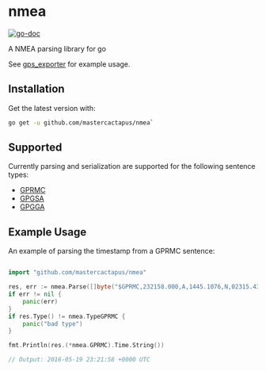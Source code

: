 # nmea

[![go-doc](https://godoc.org/github.com/mastercactapus/nmea?status.svg)](https://godoc.org/github.com/mastercactapus/nmea)

A NMEA parsing library for go

See [gps_exporter](https://github.com/mastercactapus/gps_exporter) for example usage.

## Installation

Get the latest version with:

```bash
go get -u github.com/mastercactapus/nmea`
```

## Supported

Currently parsing and serialization are supported for the following sentence types:

- [GPRMC](https://godoc.org/github.com/mastercactapus/nmea#GPRMC)
- [GPGSA](https://godoc.org/github.com/mastercactapus/nmea#GPGSA)
- [GPGGA](https://godoc.org/github.com/mastercactapus/nmea#GPRMC)

## Example Usage

An example of parsing the timestamp from a GPRMC sentence:

```go

import "github.com/mastercactapus/nmea"

res, err := nmea.Parse([]byte("$GPRMC,232158.000,A,1445.1076,N,02315.4367,W,0.27,232.04,190516,,,D*79"))
if err != nil {
    panic(err)
}
if res.Type() != nmea.TypeGPRMC {
    panic("bad type")
}

fmt.Println(res.(*nmea.GPRMC).Time.String())

// Output: 2016-05-19 23:21:58 +0000 UTC
```



